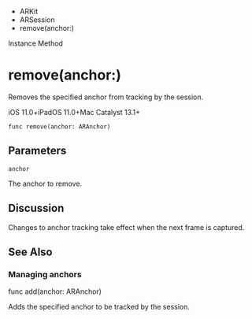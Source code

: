 

- ARKit
- ARSession
-  remove(anchor:) 

Instance Method

# remove(anchor:)

Removes the specified anchor from tracking by the session.

iOS 11.0+iPadOS 11.0+Mac Catalyst 13.1+

``` source
func remove(anchor: ARAnchor)
```

## Parameters 

`anchor`  

The anchor to remove.

## Discussion

Changes to anchor tracking take effect when the next frame is captured.

## See Also

### Managing anchors

func add(anchor: ARAnchor)

Adds the specified anchor to be tracked by the session.

